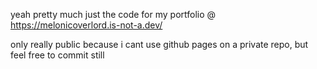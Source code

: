 yeah pretty much just the code for my portfolio @ https://melonicoverlord.is-not-a.dev/

only really public because i cant use github pages on a private repo, but feel free to commit still
